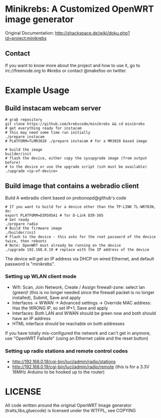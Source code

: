 Minikrebs: A Customized OpenWRT image generator
==================================

Original Documentation: http://shackspace.de/wiki/doku.php?id=project:minikrebs 

Contact
------
If you want to know more about the project and how to use it, go to
irc://freenode.org to #krebs or contact @makefoo on twitter.


Example Usage
=======
Build instacam webcam server
------------------------

    # grab repository
    git clone https://github.com/krebscode/minikrebs && cd minikrebs
    # get everything ready for instacam
    # this may need some time run initially
    ./prepare instacam 
    # PLATFORM=TLMR3020 ./prepare instacam # for a MR3020 based image

    # build the image
    builder/init 
    # flash the device, either copy the sysupgrade image (from output before)
    # to the device or use the upgrade script (ssh must be available)
    ./upgrade <ip-of-device>
    

Build image that contains a webradio client
-------------------------------------------
Build A webradio client based on probonopd@github's code

    # If you want to build for a device other than the TP-LINK TL-WR703N, do:
    export PLATFORM=DIR505A1 # for D-Link DIR-505
    # Get ready
    ./prepare radio
    # Build the firmware image
    ./builder/init
    # Flash to the device - this asks for the root password of the device twice, then reboots
    # Note: OpenWRT must already be running on the device
    ./upgrade 192.168.0.19 # replace with the IP address of the device

The device will get an IP address via DHCP on wired Ethernet, and default password is "minikrebs".

### Setting up WLAN client mode

* Wifi: Scan, Join Network, Create / Assign firewall-zone: select lan (green)! (this is no longer needed since the firewall packet is no longer installed), Submit, Save and apply
* Interfaces -> WWAN -> Advanced settings -> Override MAC address: Has the WRONG IP, so set IP+1, Save and apply
* Interfaces: Both LAN and WWAN should be green now and both should have an IP address
* HTML interface should be reachable on both addresses

If you have totally mis-configured the network and can't get in anymore, use "OpenWRT Failsafe" (using an Ethernet cable and the reset button)

### Setting up radio stations and remote control codes
* http://192.168.0.19/cgi-bin/luci/admin/radio/stations
* http://192.168.0.19/cgi-bin/luci/admin/radio/remote (this is for a 3.3V 16MHz Arduino to be hooked up to the router)


LICENSE
======
All code written around the original OpenWRT Image generator
(traits,libs,gluecode) is licensed under the WTFPL, see COPYING
